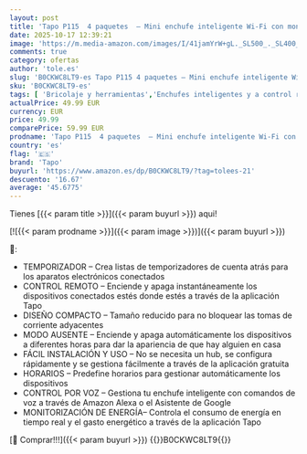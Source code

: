 ```yaml
---
layout: post
title: 'Tapo P115  4 paquetes  – Mini enchufe inteligente Wi-Fi con monitoreo de energía  programación encendido/apagado  ahorro de energía  compatible con Alexa y Google Home  blanco'
date: 2025-10-17 12:39:21
image: 'https://m.media-amazon.com/images/I/41jamYrW+gL._SL500_._SL400_.jpg'
comments: true
category: ofertas
author: 'tole.es'
slug: 'B0CKWC8LT9-es Tapo P115 4 paquetes – Mini enchufe inteligente Wi-Fi con...'
sku: 'B0CKWC8LT9-es'
tags: [ 'Bricolaje y herramientas','Enchufes inteligentes y a control remoto','Enchufes y accesorios','Instalación eléctrica','alexa','enchufe','google','home','inteligente','tapo','🇪🇸', ]
actualPrice: 49.99 EUR
currency: EUR
price: 49.99
comparePrice: 59.99 EUR
prodname: 'Tapo P115  4 paquetes  – Mini enchufe inteligente Wi-Fi con monitoreo de energía  programación encendido/apagado  ahorro de energía  compatible con Alexa y Google Home  blanco'
country: 'es'
flag: '🇪🇸'
brand: 'Tapo'
buyurl: 'https://www.amazon.es/dp/B0CKWC8LT9/?tag=tolees-21'
descuento: '16.67'
average: '45.6775'
---
```


Tienes [{{< param title >}}]({{< param buyurl >}}) aqui!

[![{{< param prodname >}}]({{< param image >}})]({{< param buyurl >}})

🔎:

- TEMPORIZADOR – Crea listas de temporizadores de cuenta atrás para los aparatos electrónicos conectados
- CONTROL REMOTO – Enciende y apaga instantáneamente los dispositivos conectados estés donde estés a través de la aplicación Tapo
- DISEÑO COMPACTO – Tamaño reducido para no bloquear las tomas de corriente adyacentes
- MODO AUSENTE – Enciende y apaga automáticamente los dispositivos a diferentes horas para dar la apariencia de que hay alguien en casa
- FÁCIL INSTALACIÓN Y USO – No se necesita un hub, se configura rápidamente y se gestiona fácilmente a través de la aplicación gratuita
- HORARIOS – Predefine horarios para gestionar automáticamente los dispositivos
- CONTROL POR VOZ – Gestiona tu enchufe inteligente con comandos de voz a través de Amazon Alexa o el Asistente de Google
- MONITORIZACIÓN DE ENERGÍA– Controla el consumo de energía en tiempo real y el gasto energético a través de la aplicación Tapo

[🛒 Comprar!!!]({{< param buyurl >}})
{{<world>}}B0CKWC8LT9{{</world>}}
